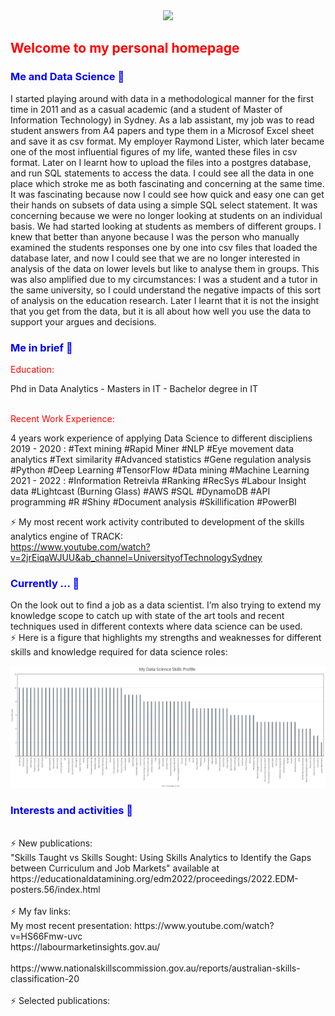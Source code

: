 <div id="header" align="center">
  <img src="https://media.giphy.com/media/M9gbBd9nbDrOTu1Mqx/giphy.gif" width="100"/>
</div>

<h2 style="color:red"> Welcome to my personal homepage </h2> 

<h3 style="color:blue"> Me and Data Science  🌱 </h3>
I started playing around with data in a methodological manner for the first time in 2011 and as a casual academic (and a student of Master of Information Technology) in Sydney. As a lab assistant, my job was to read student answers from A4 papers and type them in a Microsof Excel sheet and save it as csv format. My employer Raymond Lister, which later became one of the most influential figures of my life, wanted these files in csv format. Later on I learnt how to upload the files into a postgres database, and run SQL statements to access the data. I could see all the data in one place which stroke me as both fascinating and concerning at the same time. It was fascinating because now I could see how quick and easy one can get their hands on subsets of data using a simple SQL select statement. It was concerning because we were no longer looking at students on an individual basis. We had started looking at students as members of different groups. I knew that  better than anyone because I was the person who manually examined the students responses one by one into csv files that loaded the database later, and now I could see that we are no longer interested in analysis of the data on lower levels but like to analyse them in groups. This was also amplified due to my circumstances: I was a student and a tutor in the same university, so I could understand the negative impacts of this sort of analysis on the education research. Later I learnt that it is not the insight that you get from the data, but it is all about how well you use the data to support your argues and decisions.
<br>
<h3 style="color:blue"> Me in brief  🌱 </h3>
<p style="color:red"> Education: </p> Phd in Data Analytics - Masters in IT - Bachelor degree in IT<br>
<br>
<p style="color:red">Recent Work Experience: </p> 4 years work experience of applying Data Science to different discipliens<br>
2019 - 2020 : #Text mining #Rapid Miner #NLP #Eye movement data analytics #Text similarity #Advanced statistics #Gene regulation analysis #Python #Deep Learning #TensorFlow #Data mining #Machine Learning<br>
2021 - 2022 : #Information Retreivla #Ranking #RecSys #Labour Insight data #Lightcast (Burning Glass) #AWS #SQL #DynamoDB #API programming #R #Shiny #Document analysis #Skillification #PowerBI <br>

⚡ My most recent work activity contributed to development of the skills analytics engine of TRACK: <br>
https://www.youtube.com/watch?v=2jrEiqaWJUU&ab_channel=UniversityofTechnologySydney

<h3 style="color:blue"> Currently ... 🌱 </h3>
On the look out to find a job as a data scientist. I’m also trying to extend my knowledge scope to catch up with state of the art tools and recent techniques used in different contexts where data science can be used.
<br>
⚡ Here is a figure that highlights my strengths and weaknesses for different skills and knowledge required for data science roles:
<br>

![Test Image 1](https://github.com/aahadi/aahadi/blob/main/MySkillProfile.png)
<br>

<h3 style="color:blue"> Interests and activities 🌱 </h3>

<br>
⚡ New publications: <br>
"Skills Taught vs Skills Sought: Using Skills Analytics to Identify the Gaps between Curriculum and Job Markets" available at https://educationaldatamining.org/edm2022/proceedings/2022.EDM-posters.56/index.html
<br>
<br>
⚡ My fav links: <br>
My most recent presentation: https://www.youtube.com/watch?v=HS66Fmw-uvc 
<br>
https://labourmarketinsights.gov.au/
<br>
<br>
https://www.nationalskillscommission.gov.au/reports/australian-skills-classification-20
<br>
<br>
⚡ Selected publications: <br>
<br>

